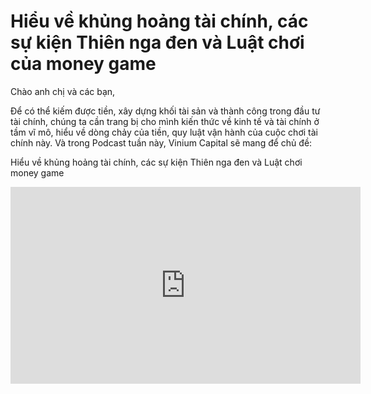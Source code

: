 # Hiểu về khủng hoảng tài chính, các sự kiện Thiên nga đen và Luật chơi của money game

Chào anh chị và các bạn, 

Để có thể kiếm được tiền, xây dựng khối tài sản và thành công trong đầu tư tài chính, chúng ta cần trang bị cho mình kiến thức về kinh tế và tài chính ở tầm vĩ mô, hiểu về dòng chảy của tiền, quy luật vận hành của cuộc chơi tài chính này. Và trong Podcast tuần này, Vinium Capital sẽ mang để chủ đề: 

Hiểu về khủng hoảng tài chính, các sự kiện Thiên nga đen và Luật chơi money game

<iframe width="560" height="315" src="https://www.youtube.com/embed/-gtxHaGnfew" title="YouTube video player" frameborder="0" allow="accelerometer; autoplay; clipboard-write; encrypted-media; gyroscope; picture-in-picture" allowfullscreen></iframe>